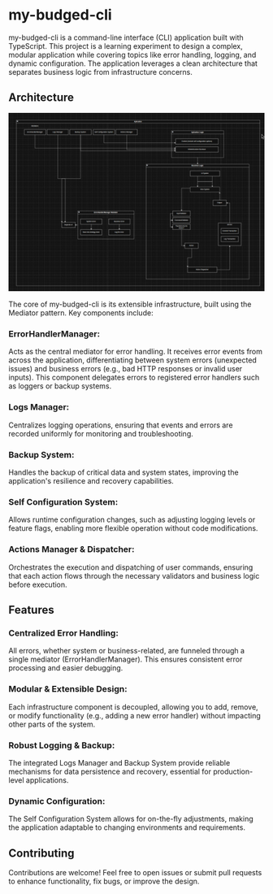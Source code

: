 # my-budged-cli

my-budged-cli is a command-line interface (CLI) application built with TypeScript. This project is a learning experiment to design a complex, modular application while covering topics like error handling, logging, and dynamic configuration. The application leverages a clean architecture that separates business logic from infrastructure concerns.

## Architecture

![Infraestructure](./assets/app-infraestructure.png)

The core of my-budged-cli is its extensible infrastructure, built using the Mediator pattern. Key components include:

### ErrorHandlerManager:
Acts as the central mediator for error handling. It receives error events from across the application, differentiating between system errors (unexpected issues) and business errors (e.g., bad HTTP responses or invalid user inputs). This component delegates errors to registered error handlers such as loggers or backup systems.

### Logs Manager:
Centralizes logging operations, ensuring that events and errors are recorded uniformly for monitoring and troubleshooting.

### Backup System:
Handles the backup of critical data and system states, improving the application's resilience and recovery capabilities.

### Self Configuration System:
Allows runtime configuration changes, such as adjusting logging levels or feature flags, enabling more flexible operation without code modifications.

### Actions Manager & Dispatcher:
Orchestrates the execution and dispatching of user commands, ensuring that each action flows through the necessary validators and business logic before execution.

## Features

### Centralized Error Handling:
All errors, whether system or business-related, are funneled through a single mediator (ErrorHandlerManager). This ensures consistent error processing and easier debugging.

### Modular & Extensible Design:
Each infrastructure component is decoupled, allowing you to add, remove, or modify functionality (e.g., adding a new error handler) without impacting other parts of the system.

### Robust Logging & Backup:
The integrated Logs Manager and Backup System provide reliable mechanisms for data persistence and recovery, essential for production-level applications.

### Dynamic Configuration:
The Self Configuration System allows for on-the-fly adjustments, making the application adaptable to changing environments and requirements.

## Contributing

Contributions are welcome! Feel free to open issues or submit pull requests to enhance functionality, fix bugs, or improve the design.

